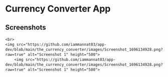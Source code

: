 # Currency Converter App

## Screenshots
    <br>
    <img src="https://github.com/iammannat03/app-dev/blob/main/the_currency_converter/images/Screenshot_1696134928.png?raw=true" alt="Screenshot 1" height="500">
        <img src="https://github.com/iammannat03/app-dev/blob/main/the_currency_converter/images/Screenshot_1696134928.png?raw=true" alt="Screenshot 1" height="500">
